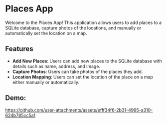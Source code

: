 # Places App

Welcome to the Places  App! This application allows users to add places to a SQLite database, capture photos of the locations, and manually or automatically set the location on a map. 

## Features

- **Add New Places**: Users can add new places to the SQLite database with details such as name, address, and image.
- **Capture Photos**: Users can take photos of the places they add.
- **Location Mapping**: Users can set the location of the place on a map either manually or automatically.
## Demo:



https://github.com/user-attachments/assets/efff34f6-2b31-4995-a310-624b785cc5a1

